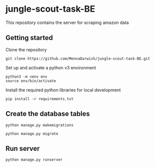 # jungle-scout-task-BE


This repository contains the server for scraping amazon data

## Getting started

Clone the repository

```
git clone https://github.com/MennaDarwish/jungle-scout-task-BE.git
```

Set up and activate a python v3 environment

```
python3 -m venv env
source env/bin/activate
```

Install the required python libraries for local development

```
pip install -r requirements.txt
```

## Create the database tables
```
python manage.py makemigrations
```
```
python manage.py migrate
```

## Run server
```
python manage.py runserver
```
